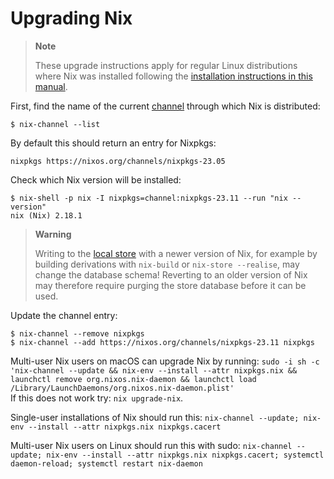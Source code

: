# Upgrading Nix

> **Note**
>
> These upgrade instructions apply for regular Linux distributions where Nix was installed following the [installation instructions in this manual](./index.md).

First, find the name of the current [channel](@docroot@/command-ref/nix-channel.md) through which Nix is distributed:

```console
$ nix-channel --list
```

By default this should return an entry for Nixpkgs:

```console
nixpkgs https://nixos.org/channels/nixpkgs-23.05
```

Check which Nix version will be installed:

```console
$ nix-shell -p nix -I nixpkgs=channel:nixpkgs-23.11 --run "nix --version"
nix (Nix) 2.18.1
```

> **Warning**
>
> Writing to the [local store](@docroot@/store/types/local-store.md) with a newer version of Nix, for example by building derivations with `nix-build` or `nix-store --realise`, may change the database schema!
> Reverting to an older version of Nix may therefore require purging the store database before it can be used.

Update the channel entry:

```console
$ nix-channel --remove nixpkgs
$ nix-channel --add https://nixos.org/channels/nixpkgs-23.11 nixpkgs
```

Multi-user Nix users on macOS can upgrade Nix by running: `sudo -i sh -c
'nix-channel --update &&
nix-env --install --attr nixpkgs.nix &&
launchctl remove org.nixos.nix-daemon &&
launchctl load /Library/LaunchDaemons/org.nixos.nix-daemon.plist'`  
If this does not work try: `nix upgrade-nix`.

Single-user installations of Nix should run this: `nix-channel --update;
nix-env --install --attr nixpkgs.nix nixpkgs.cacert`

Multi-user Nix users on Linux should run this with sudo: `nix-channel
--update; nix-env --install --attr nixpkgs.nix nixpkgs.cacert; systemctl
daemon-reload; systemctl restart nix-daemon`
